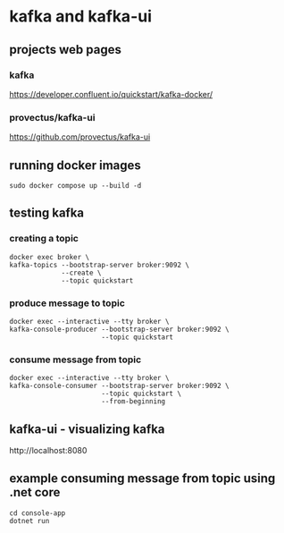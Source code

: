 # kafka and kafka-ui

## projects web pages

### kafka
https://developer.confluent.io/quickstart/kafka-docker/

### provectus/kafka-ui
https://github.com/provectus/kafka-ui

## running docker images

```
sudo docker compose up --build -d
``` 

## testing kafka

### creating a topic

```
docker exec broker \
kafka-topics --bootstrap-server broker:9092 \
             --create \
             --topic quickstart
```

### produce message to topic

```
docker exec --interactive --tty broker \
kafka-console-producer --bootstrap-server broker:9092 \
                       --topic quickstart
```


### consume message from topic

```
docker exec --interactive --tty broker \
kafka-console-consumer --bootstrap-server broker:9092 \
                       --topic quickstart \
                       --from-beginning
```

## kafka-ui - visualizing kafka

http://localhost:8080

## example consuming message from topic using .net core 

```
cd console-app
dotnet run
```
